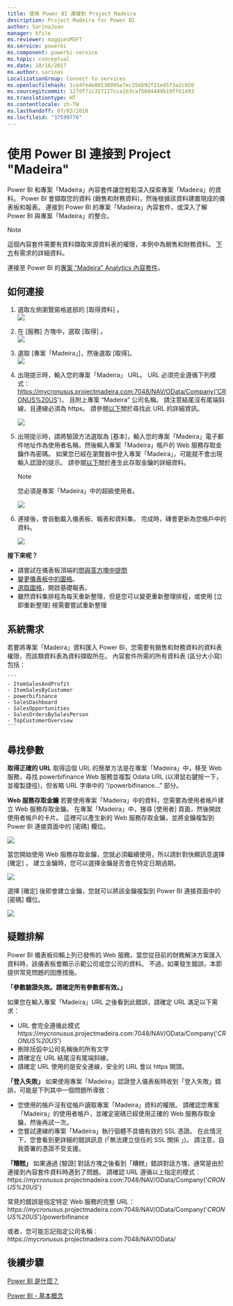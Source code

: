 ```yaml
---
title: 使用 Power BI 連接到 Project Madeira
description: Project Madeira for Power BI
author: SarinaJoan
manager: kfile
ms.reviewer: maggiesMSFT
ms.service: powerbi
ms.component: powerbi-service
ms.topic: conceptual
ms.date: 10/16/2017
ms.author: sarinas
LocalizationGroup: Connect to services
ms.openlocfilehash: 1ce4fe4e80138995e7ec356b92f31e45f3a2c920
ms.sourcegitcommit: 127df71c357127cca1b3caf5684489b19ff61493
ms.translationtype: HT
ms.contentlocale: zh-TW
ms.lasthandoff: 07/03/2018
ms.locfileid: "37599776"
---
```

# <a name="connect-to-project-madeira-with-power-bi"></a>使用 Power BI 連接到 Project "Madeira"
Power BI 和專案「Madeira」內容套件讓您輕鬆深入探索專案「Madeira」的資料。 Power BI 會擷取您的資料 (銷售和財務資料)，然後根據該資料建置現成的儀表板和報表。
連接到 Power BI 的專案「Madeira」內容套件，或深入了解 Power BI 與專案「Madeira」的整合。

>[!NOTE]
>這個內容套件需要有資料擷取來源資料表的權限，本例中為銷售和財務資料。 [下方](#Requirements)有需求的詳細資料。

連接至 Power BI 的[專案 "Madeira" Analytics 內容套件](https://app.powerbi.com/getdata/services/project-madeira)。

## <a name="how-to-connect"></a>如何連接
1. 選取左側瀏覽窗格底部的 [取得資料]  。  
    ![](media/service-connect-to-project-madeira/getdata.png)
2. 在 [服務]  方塊中，選取 [取得] 。  
    ![](media/service-connect-to-project-madeira/services.png)
3. 選取 [專案「Madeira」]，然後選取 [取得]。  
    ![](media/service-connect-to-project-madeira/projectmadeira.png)
4. 出現提示時，輸入您的專案「Madeira」 URL。 URL 必須完全遵循下列模式： <https://mycronusus.projectmadeira.com:7048/NAV/OData/Company('CRONUS%20US>')， 且附上專案 “Madeira” 公司名稱。 請注意結尾沒有尾端斜線，且連線必須為 https。 請參閱[以下](#FindingParams)關於尋找此 URL 的詳細資訊。  
   
    ![](media/service-connect-to-project-madeira/params.png)
5. 出現提示時，請將驗證方法選取為 [基本]，輸入您的專案「Madeira」電子郵件地址作為使用者名稱，然後輸入專案「Madeira」帳戶的 Web 服務存取金鑰作為密碼。 如果您已經在瀏覽器中登入專案「Madeira」，可能就不會出現輸入認證的提示。 請參閱[以下](#FindingParams)關於產生此存取金鑰的詳細資料。  
   
    >[!NOTE]
    >您必須是專案「Madeira」中的超級使用者。
   
   ![](media/service-connect-to-project-madeira/creds.png)
6. 連接後，會自動載入儀表板、報表和資料集。 完成時，磚會更新為您帳戶中的資料。  
   
    ![](media/service-connect-to-project-madeira/dashboard.png)

**接下來呢？**

* 請嘗試在儀表板頂端的[問與答方塊中提問](power-bi-q-and-a.md)
* [變更儀表板中的圖格](service-dashboard-edit-tile.md)。
* [選取圖格](service-dashboard-tiles.md)，開啟基礎報表。
* 雖然資料集排程為每天重新整理，但是您可以變更重新整理排程，或使用 [立即重新整理] 視需要嘗試重新整理

<a name="Requirements"></a>

## <a name="system-requirements"></a>系統需求
若要將專案「Madeira」資料匯入 Power BI，您需要有銷售和財務資料的資料表權限，而該類資料表為資料擷取所在。 內容套件所需的所有資料表 (區分大小寫) 包括：  
 
    ´´´ 
    - ItemSalesAndProfit  
    - ItemSalesByCustomer  
    - powerbifinance  
    - SalesDashboard  
    - SalesOpportunities  
    - SalesOrdersBySalesPerson  
    - TopCustomerOverview  
    ´´´ 

<a name="FindingParams"></a>

## <a name="finding-parameters"></a>尋找參數
**取得正確的 URL** 取得這個 URL 的簡單方法是在專案「Madeira」中，移至 Web 服務，尋找 powerbifinance Web 服務並複製 Odata URL (以滑鼠右鍵按一下，並複製捷徑)，但省略 URL 字串中的 “/powerbifinance…” 部分。

**Web 服務存取金鑰** 若要使用專案「Madeira」中的資料，您需要為使用者帳戶建立 Web 服務存取金鑰。 在專案「Madeira」中，搜尋 [使用者] 頁面，然後開啟使用者帳戶的卡片。 這裡可以產生新的 Web 服務存取金鑰，並將金鑰複製到 Power BI 連接頁面中的 [密碼] 欄位。

![](media/service-connect-to-project-madeira/accesskey.png)

當您開始使用 Web 服務存取金鑰，您就必須繼續使用，所以請針對快顯訊息選擇 [確定] 。
建立金鑰時，您可以選擇金鑰是否會在特定日期過期。

![](media/service-connect-to-project-madeira/accesskey2.png)

選擇 [確定] 後即會建立金鑰，您就可以將該金鑰複製到 Power BI 連接頁面中的 [密碼] 欄位。

![](media/service-connect-to-project-madeira/accesskey3.png)

## <a name="troubleshooting"></a>疑難排解
Power BI 儀表板仰賴上列已發佈的 Web 服務，當您從目前的財務解決方案匯入資料時，該儀表板會顯示示範公司或您公司的資料。 不過，如果發生錯誤，本節提供常見問題的因應措施。

**「參數驗證失敗。請確定所有參數都有效。」**

如果您在輸入專案「Madeira」URL 之後看到此錯誤，請確定 URL 滿足以下需求：  

- URL 會完全遵循此模式 https://*mycronusus*.projectmadeira.com:7048/NAV/OData/Company('<em>CRONUS%20US</em>')  
- 刪除括弧中公司名稱後的所有文字  
- 請確定在 URL 結尾沒有尾端斜線。  
- 請確定 URL 使用的是安全連線，安全的 URL 會以 https 開頭。  

**「登入失敗」** 如果使用專案「Madeira」認證登入儀表板時收到「登入失敗」錯誤，可能是下列其中一個問題所導致：  

   - 您使用的帳戶沒有從帳戶讀取專案「Madeira」資料的權限。 請確認您專案「Madeira」的使用者帳戶，並確定密碼已經使用正確的 Web 服務存取金鑰，然後再試一次。  
   - 您嘗試連線的專案「Madeira」執行個體不具備有效的 SSL 憑證。 在此情況下，您會看到更詳細的錯誤訊息 (「無法建立信任的 SSL 關係 」)。 請注意，自我簽署的憑證不受支援。  

**「糟糕」** 如果通過 [驗證] 對話方塊之後看到「糟糕」錯誤對話方塊，通常是由於連接到內容套件資料時遇到了問題。 請確認 URL 遵循以上指定的模式︰  
    https://*mycronusus*.projectmadeira.com:7048/NAV/OData/Company('<em>CRONUS%20US</em>')

常見的錯誤是指定特定 Web 服務的完整 URL：  
    https://*mycronusus*.projectmadeira.com:7048/NAV/OData/Company('<em>CRONUS%20US</em>')/powerbifinance

或者，您可能忘記指定公司名稱︰   
    https://<em>mycronusus</em>.projectmadeira.com:7048/NAV/OData/

## <a name="next-steps"></a>後續步驟
[Power BI 是什麼？](power-bi-overview.md)

[Power BI - 基本概念](service-basic-concepts.md)

